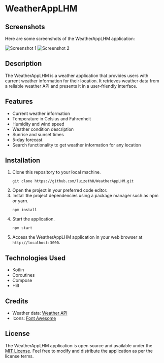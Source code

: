 
  <h1>WeatherAppLHM</h1>

  <h2>Screenshots</h2>
  <p>Here are some screenshots of the WeatherAppLHM application:</p>
  <img src="https://github.com/luizeth0/WeatherAppLHM/assets/123969601/a3cf9606-8d3a-4bd6-a0f0-0e7c6037ee98" alt="Screenshot 1">
  <img src="https://github.com/luizeth0/WeatherAppLHM/assets/123969601/735726e8-2e30-4086-849e-6d17ce1a721c" alt="Screenshot 2">

  <h2>Description</h2>
  <p>The WeatherAppLHM is a weather application that provides users with current weather information for their location. It retrieves weather data from a reliable weather API and presents it in a user-friendly interface.</p>

  <h2>Features</h2>
  <ul>
    <li>Current weather information</li>
    <li>Temperature in Celsius and Fahrenheit</li>
    <li>Humidity and wind speed</li>
    <li>Weather condition description</li>
    <li>Sunrise and sunset times</li>
    <li>5-day forecast</li>
    <li>Search functionality to get weather information for any location</li>
  </ul>

  <h2>Installation</h2>
  <ol>
    <li>Clone this repository to your local machine.
      <pre><code>git clone https://github.com/luizeth0/WeatherAppLHM.git</code></pre>
    </li>
    <li>Open the project in your preferred code editor.</li>
    <li>Install the project dependencies using a package manager such as npm or yarn.
      <pre><code>npm install</code></pre>
    </li>
    <li>Start the application.
      <pre><code>npm start</code></pre>
    </li>
    <li>Access the WeatherAppLHM application in your web browser at <code>http://localhost:3000</code>.</li>
  </ol>

  <h2>Technologies Used</h2>
  <ul>
    <li>Kotlin</li>
    <li>Coroutines</li>
    <li>Compose</li>
    <li>Hilt</li>
  </ul>

  <h2>Credits</h2>
  <ul>
    <li>Weather data: <a href="https://www.weatherapi.com/">Weather API</a></li>
    <li>Icons: <a href="https://fontawesome.com/">Font Awesome</a></li>
  </ul>

  <h2>License</h2>
  <p>The WeatherAppLHM application is open source and available under the <a href="https://github.com/luizeth0/WeatherAppLHM/blob/main/LICENSE">MIT License</a>. Feel free to modify and distribute the application as per the license terms.</p>

